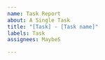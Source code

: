 ```yaml
---
name: Task Report
about: A Single Task
title: "[Task] - [Task name]"
labels: Task
assignees: MaybeS

---
```



